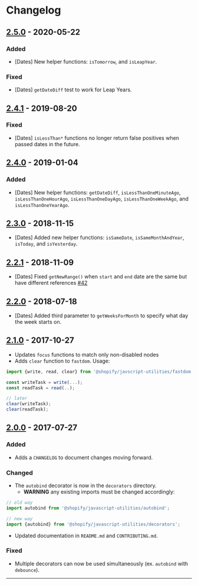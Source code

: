 # Changelog

<!--## [Unreleased]-->

## [2.5.0] - 2020-05-22

### Added

- [Dates] New helper functions: `isTomorrow`, and `isLeapYear`.

### Fixed

- [Dates] `getDateDiff` test to work for Leap Years.

## [2.4.1] - 2019-08-20

### Fixed

- [Dates] `isLessThan*` functions no longer return false positives when passed dates in the future.

## [2.4.0] - 2019-01-04

### Added

- [Dates] New helper functions: `getDateDiff`, `isLessThanOneMinuteAgo`, `isLessThanOneHourAgo`, `isLessThanOneDayAgo`, `isLessThanOneWeekAgo`, and `isLessThanOneYearAgo`.

## [2.3.0] - 2018-11-15

- [Dates] Added new helper functions: `isSameDate`, `isSameMonthAndYear`, `isToday`, and `isYesterday`.

## [2.2.1] - 2018-11-09

- [Dates] Fixed `getNewRange()` when `start` and `end` date are the same but have different references [#42](https://github.com/Shopify/javascript-utilities/pull/42)

## [2.2.0] - 2018-07-18

- [Dates] Added third parameter to `getWeeksForMonth` to specify what day the week starts on.

## [2.1.0] - 2017-10-27

- Updates `focus` functions to match only non-disabled nodes
- Adds `clear` function to `fastdom`. Usage:

```ts
import {write, read, clear} from '@shopify/javscript-utilities/fastdom';

const writeTask = write(...);
const readTask = read(..);

// later
clear(writeTask);
clear(readTask);
```

## [2.0.0] - 2017-07-27

### Added

- Adds a `CHANGELOG` to document changes moving forward.

### Changed

- The `autobind` decorator is now in the `decorators` directory.
  - **WARNING** any existing imports must be changed accordingly:

```ts
// old way
import autobind from '@shopify/javascript-utilities/autobind';

// new way
import {autobind} from '@shopify/javascript-utilities/decorators';
```

- Updated documentation in `README.md` and `CONTRIBUTING.md`.

### Fixed

- Multiple decorators can now be used simultaneously (ex. `autobind` with `debounce`).

---

[unreleased]: https://github.com/shopify/javascript-utilities/compare/v2.5.0...HEAD
[2.5.0]: https://github.com/shopify/javascript-utilities/compare/v2.3.0...v2.5.0
[2.4.1]: https://github.com/shopify/javascript-utilities/compare/v2.3.0...v2.4.1
[2.4.0]: https://github.com/shopify/javascript-utilities/compare/v2.3.0...v2.4.0
[2.3.0]: https://github.com/shopify/javascript-utilities/compare/v2.2.1...v2.3.0
[2.2.1]: https://github.com/shopify/javascript-utilities/compare/v2.2.0...v2.2.1
[2.2.0]: https://github.com/shopify/javascript-utilities/compare/v2.1.0...v2.2.0
[2.1.0]: https://github.com/shopify/javascript-utilities/compare/v2.0.0...v2.1.0
[2.0.0]: https://github.com/shopify/javascript-utilities/compare/v1.1.6...v2.0.0
